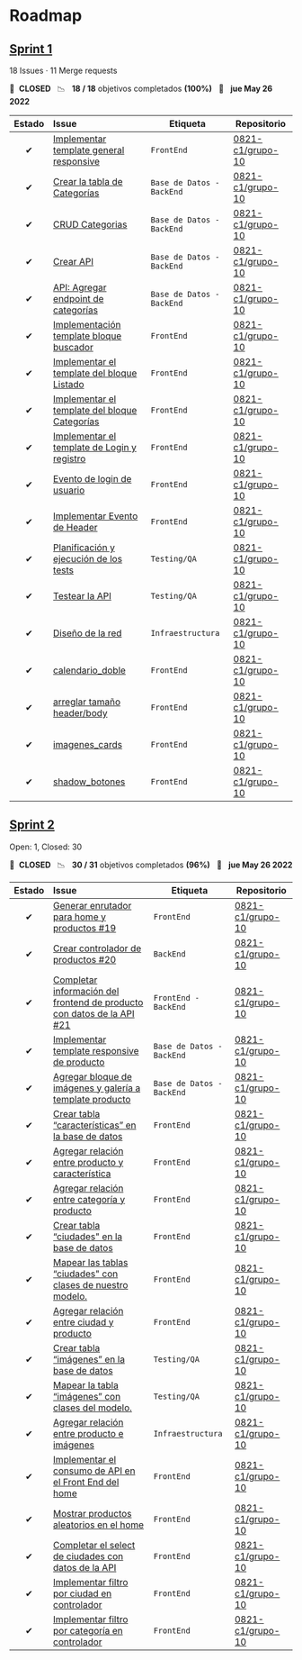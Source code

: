 # Roadmap

## [Sprint 1](<https://gl.deitech.online/ctd/proyecto-integrador-0522/0821-c1/grupo-10/-/milestones/1#tab-issues>)

18 Issues · 11 Merge requests

🚀 &nbsp;**CLOSED** &nbsp;&nbsp;📉 &nbsp;&nbsp;**18 / 18** objetivos completados **(100%)** &nbsp;&nbsp;📅 &nbsp;&nbsp;**jue May 26 2022**

| Estado | Issue | Etiqueta | Repositorio |
| :---: | :--- | --- | --- |
| ✔ | [Implementar template general responsive](<https://gl.deitech.online/ctd/proyecto-integrador-0522/0821-c1/grupo-10/-/issues/1>) |`FrontEnd`| <a href=https://gl.deitech.online/ctd/proyecto-integrador-0522/0821-c1/grupo-10>0821-c1/grupo-10</a> |
| ✔ | [Crear la tabla de Categorías](https://gl.deitech.online/ctd/proyecto-integrador-0522/0821-c1/grupo-10/-/issues/2) |`Base de Datos - BackEnd`| <a href=https://gl.deitech.online/ctd/proyecto-integrador-0522/0821-c1/grupo-10>0821-c1/grupo-10</a> |
| ✔ | [CRUD Categorias](https://gl.deitech.online/ctd/proyecto-integrador-0522/0821-c1/grupo-10/-/issues/2) |`Base de Datos - BackEnd`| <a href=https://gl.deitech.online/ctd/proyecto-integrador-0522/0821-c1/grupo-10>0821-c1/grupo-10</a> |
| ✔ | [Crear API](https://gl.deitech.online/ctd/proyecto-integrador-0522/0821-c1/grupo-10/-/issues/2) |`Base de Datos - BackEnd`| <a href=https://gl.deitech.online/ctd/proyecto-integrador-0522/0821-c1/grupo-10>0821-c1/grupo-10</a> |
| ✔ | [API: Agregar endpoint de categorías](https://gl.deitech.online/ctd/proyecto-integrador-0522/0821-c1/grupo-10/-/issues/3) |`Base de Datos - BackEnd`| <a href=https://gl.deitech.online/ctd/proyecto-integrador-0522/0821-c1/grupo-10>0821-c1/grupo-10</a> |
| ✔ | [Implementación template bloque buscador](https://gl.deitech.online/ctd/proyecto-integrador-0522/0821-c1/grupo-10/-/issues/4) |`FrontEnd`| <a href=https://gl.deitech.online/ctd/proyecto-integrador-0522/0821-c1/grupo-10>0821-c1/grupo-10</a> |
| ✔ | [Implementar el template del bloque Listado](https://gl.deitech.online/ctd/proyecto-integrador-0522/0821-c1/grupo-10/-/issues/5) |`FrontEnd`| <a href=https://gl.deitech.online/ctd/proyecto-integrador-0522/0821-c1/grupo-10>0821-c1/grupo-10</a> |
| ✔ | [Implementar el template del bloque Categorías](https://gl.deitech.online/ctd/proyecto-integrador-0522/0821-c1/grupo-10/-/issues/6) |`FrontEnd`| <a href=https://gl.deitech.online/ctd/proyecto-integrador-0522/0821-c1/grupo-10>0821-c1/grupo-10</a> |
| ✔ | [Implementar el template de Login y registro](https://gl.deitech.online/ctd/proyecto-integrador-0522/0821-c1/grupo-10/-/issues/7) |`FrontEnd`| <a href=https://gl.deitech.online/ctd/proyecto-integrador-0522/0821-c1/grupo-10>0821-c1/grupo-10</a> |
| ✔ | [Evento de login de usuario](https://gl.deitech.online/ctd/proyecto-integrador-0522/0821-c1/grupo-10/-/issues/8) |`FrontEnd`| <a href=https://gl.deitech.online/ctd/proyecto-integrador-0522/0821-c1/grupo-10>0821-c1/grupo-10</a> |
| ✔ | [Implementar Evento de Header](https://gl.deitech.online/ctd/proyecto-integrador-0522/0821-c1/grupo-10/-/issues/9) |`FrontEnd`| <a href=https://gl.deitech.online/ctd/proyecto-integrador-0522/0821-c1/grupo-10>0821-c1/grupo-10</a> |
| ✔ | [Planificación y ejecución de los tests](https://gl.deitech.online/ctd/proyecto-integrador-0522/0821-c1/grupo-10/-/issues/10) |`Testing/QA`| <a href=https://gl.deitech.online/ctd/proyecto-integrador-0522/0821-c1/grupo-10>0821-c1/grupo-10</a> |
| ✔ | [Testear la API](https://gl.deitech.online/ctd/proyecto-integrador-0522/0821-c1/grupo-10/-/issues/11) |`Testing/QA`| <a href=https://gl.deitech.online/ctd/proyecto-integrador-0522/0821-c1/grupo-10>0821-c1/grupo-10</a> |
| ✔ | [Diseño de la red](https://gl.deitech.online/ctd/proyecto-integrador-0522/0821-c1/grupo-10/-/issues/12) |`Infraestructura`| <a href=https://gl.deitech.online/ctd/proyecto-integrador-0522/0821-c1/grupo-10>0821-c1/grupo-10</a> |
| ✔ | [calendario_doble](https://gl.deitech.online/ctd/proyecto-integrador-0522/0821-c1/grupo-10/-/issues/13) |`FrontEnd`| <a href=https://gl.deitech.online/ctd/proyecto-integrador-0522/0821-c1/grupo-10>0821-c1/grupo-10</a> |
| ✔ | [arreglar tamaño header/body](https://gl.deitech.online/ctd/proyecto-integrador-0522/0821-c1/grupo-10/-/issues/14) |`FrontEnd`| <a href=https://gl.deitech.online/ctd/proyecto-integrador-0522/0821-c1/grupo-10>0821-c1/grupo-10</a> |
| ✔ | [imagenes_cards](https://gl.deitech.online/ctd/proyecto-integrador-0522/0821-c1/grupo-10/-/issues/15) |`FrontEnd`| <a href=https://gl.deitech.online/ctd/proyecto-integrador-0522/0821-c1/grupo-10>0821-c1/grupo-10</a> |
| ✔ | [shadow_botones](https://gl.deitech.online/ctd/proyecto-integrador-0522/0821-c1/grupo-10/-/issues/16) |`FrontEnd`| <a href=https://gl.deitech.online/ctd/proyecto-integrador-0522/0821-c1/grupo-10>0821-c1/grupo-10</a> |


## [Sprint 2](<https://gl.deitech.online/ctd/proyecto-integrador-0522/0821-c1/grupo-10/-/milestones/2#tab-issues>)

Open: 1, Closed: 30

🚀 &nbsp;**CLOSED** &nbsp;&nbsp;📉 &nbsp;&nbsp;**30 / 31** objetivos completados **(96%)** &nbsp;&nbsp;📅 &nbsp;&nbsp;**jue May 26 2022**

| Estado | Issue | Etiqueta | Repositorio |
| :---: | :--- | --- | --- |
| ✔ | [Generar enrutador para home y productos #19](<https://gl.deitech.online/ctd/proyecto-integrador-0522/0821-c1/grupo-10/-/issues/1>) |`FrontEnd`| <a href=https://gl.deitech.online/ctd/proyecto-integrador-0522/0821-c1/grupo-10>0821-c1/grupo-10</a> |
| ✔ | [Crear controlador de productos #20](https://gl.deitech.online/ctd/proyecto-integrador-0522/0821-c1/grupo-10/-/issues/2) |`BackEnd`| <a href=https://gl.deitech.online/ctd/proyecto-integrador-0522/0821-c1/grupo-10>0821-c1/grupo-10</a> |
| ✔ | [Completar información del frontend de producto con datos de la API #21](https://gl.deitech.online/ctd/proyecto-integrador-0522/0821-c1/grupo-10/-/issues/2) |`FrontEnd - BackEnd`| <a href=https://gl.deitech.online/ctd/proyecto-integrador-0522/0821-c1/grupo-10>0821-c1/grupo-10</a> |
| ✔ | [Implementar template responsive de producto](https://gl.deitech.online/ctd/proyecto-integrador-0522/0821-c1/grupo-10/-/issues/2) |`Base de Datos - BackEnd`| <a href=https://gl.deitech.online/ctd/proyecto-integrador-0522/0821-c1/grupo-10>0821-c1/grupo-10</a> |
| ✔ | [Agregar bloque de imágenes y galería a template producto](https://gl.deitech.online/ctd/proyecto-integrador-0522/0821-c1/grupo-10/-/issues/3) |`Base de Datos - BackEnd`| <a href=https://gl.deitech.online/ctd/proyecto-integrador-0522/0821-c1/grupo-10>0821-c1/grupo-10</a> |
| ✔ | [Crear tabla “características” en la base de datos](https://gl.deitech.online/ctd/proyecto-integrador-0522/0821-c1/grupo-10/-/issues/4) |`FrontEnd`| <a href=https://gl.deitech.online/ctd/proyecto-integrador-0522/0821-c1/grupo-10>0821-c1/grupo-10</a> |
| ✔ | [Agregar relación entre producto y característica](https://gl.deitech.online/ctd/proyecto-integrador-0522/0821-c1/grupo-10/-/issues/5) |`FrontEnd`| <a href=https://gl.deitech.online/ctd/proyecto-integrador-0522/0821-c1/grupo-10>0821-c1/grupo-10</a> |
| ✔ | [Agregar relación entre categoría y producto](https://gl.deitech.online/ctd/proyecto-integrador-0522/0821-c1/grupo-10/-/issues/6) |`FrontEnd`| <a href=https://gl.deitech.online/ctd/proyecto-integrador-0522/0821-c1/grupo-10>0821-c1/grupo-10</a> |
| ✔ | [Crear tabla “ciudades" en la base de datos](https://gl.deitech.online/ctd/proyecto-integrador-0522/0821-c1/grupo-10/-/issues/7) |`FrontEnd`| <a href=https://gl.deitech.online/ctd/proyecto-integrador-0522/0821-c1/grupo-10>0821-c1/grupo-10</a> |
| ✔ | [Mapear las tablas “ciudades" con clases de nuestro modelo.](https://gl.deitech.online/ctd/proyecto-integrador-0522/0821-c1/grupo-10/-/issues/8) |`FrontEnd`| <a href=https://gl.deitech.online/ctd/proyecto-integrador-0522/0821-c1/grupo-10>0821-c1/grupo-10</a> |
| ✔ | [Agregar relación entre ciudad y producto](https://gl.deitech.online/ctd/proyecto-integrador-0522/0821-c1/grupo-10/-/issues/9) |`FrontEnd`| <a href=https://gl.deitech.online/ctd/proyecto-integrador-0522/0821-c1/grupo-10>0821-c1/grupo-10</a> |
| ✔ | [Crear tabla “imágenes” en la base de datos](https://gl.deitech.online/ctd/proyecto-integrador-0522/0821-c1/grupo-10/-/issues/10) |`Testing/QA`| <a href=https://gl.deitech.online/ctd/proyecto-integrador-0522/0821-c1/grupo-10>0821-c1/grupo-10</a> |
| ✔ | [Mapear la tabla “imágenes” con clases del modelo.](https://gl.deitech.online/ctd/proyecto-integrador-0522/0821-c1/grupo-10/-/issues/11) |`Testing/QA`| <a href=https://gl.deitech.online/ctd/proyecto-integrador-0522/0821-c1/grupo-10>0821-c1/grupo-10</a> |
| ✔ | [Agregar relación entre producto e imágenes](https://gl.deitech.online/ctd/proyecto-integrador-0522/0821-c1/grupo-10/-/issues/12) |`Infraestructura`| <a href=https://gl.deitech.online/ctd/proyecto-integrador-0522/0821-c1/grupo-10>0821-c1/grupo-10</a> |
| ✔ | [Implementar el consumo de API en el Front End del home](https://gl.deitech.online/ctd/proyecto-integrador-0522/0821-c1/grupo-10/-/issues/13) |`FrontEnd`| <a href=https://gl.deitech.online/ctd/proyecto-integrador-0522/0821-c1/grupo-10>0821-c1/grupo-10</a> |
| ✔ | [Mostrar productos aleatorios en el home](https://gl.deitech.online/ctd/proyecto-integrador-0522/0821-c1/grupo-10/-/issues/14) |`FrontEnd`| <a href=https://gl.deitech.online/ctd/proyecto-integrador-0522/0821-c1/grupo-10>0821-c1/grupo-10</a> |
| ✔ | [Completar el select de ciudades con datos de la API](https://gl.deitech.online/ctd/proyecto-integrador-0522/0821-c1/grupo-10/-/issues/15) |`FrontEnd`| <a href=https://gl.deitech.online/ctd/proyecto-integrador-0522/0821-c1/grupo-10>0821-c1/grupo-10</a> |
| ✔ | [Implementar filtro por ciudad en controlador](https://gl.deitech.online/ctd/proyecto-integrador-0522/0821-c1/grupo-10/-/issues/16) |`FrontEnd`| <a href=https://gl.deitech.online/ctd/proyecto-integrador-0522/0821-c1/grupo-10>0821-c1/grupo-10</a> |
| ✔ | [Implementar filtro por categoría en controlador](https://gl.deitech.online/ctd/proyecto-integrador-0522/0821-c1/grupo-10/-/issues/17) |`FrontEnd`| <a href=https://gl.deitech.online/ctd/proyecto-integrador-0522/0821-c1/grupo-10>0821-c1/grupo-10</a> |
